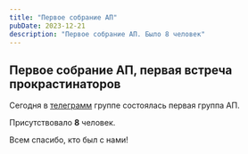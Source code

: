```yaml
---
title: "Первое собрание АП"
pubDate: 2023-12-21
description: "Первое собрание АП. Было 8 человек"
---
```


## Первое собрание АП, первая встреча прокрастинаторов

Сегодня в [телеграмм](https://t.me/+m2QG_NdGL6U0MmEy) группе состоялась первая группа АП.

Присутствовало **8** человек.

Всем спасибо, кто был с нами!
